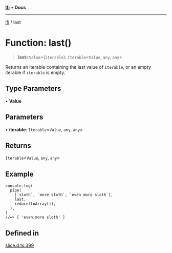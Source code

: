 [**lfi**](../readme.md) • **Docs**

***

[lfi](../globals.md) / last

# Function: last()

> **last**\<`Value`\>(`iterable`): `Iterable`\<`Value`, `any`, `any`\>

Returns an iterable containing the last value of `iterable`, or an empty
iterable if `iterable` is empty.

## Type Parameters

• **Value**

## Parameters

• **iterable**: `Iterable`\<`Value`, `any`, `any`\>

## Returns

`Iterable`\<`Value`, `any`, `any`\>

## Example

```
console.log(
  pipe(
    [`sloth`, `more sloth`, `even more sloth`],
    last,
    reduce(toArray()),
  ),
)
//=> [ 'even more sloth' ]
```

## Defined in

[slice.d.ts:399](https://github.com/TomerAberbach/lfi/blob/e98b31ea37c84de0758cf58c8fcf28193f36b533/src/operations/slice.d.ts#L399)
